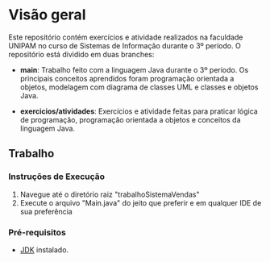 # Visão geral

Este repositório contém exercícios e atividade realizados na faculdade UNIPAM no curso de Sistemas de Informação durante o 3º período.
O repositório está dividido em duas branches:

- **main**: Trabalho feito com a linguagem Java durante o 3º período. Os principais conceitos aprendidos foram programação orientada a objetos, modelagem com diagrama de classes UML e classes e objetos Java.

- **exercicios/atividades**: Exercícios e atividade feitas para praticar lógica de programação, programação orientada a objetos e conceitos da linguagem Java.

## Trabalho

### Instruções de Execução

1. Navegue até o diretório raiz "trabalhoSistemaVendas"
2. Execute o arquivo "Main.java" do jeito que preferir e em qualquer IDE de sua preferência

### Pré-requisitos

- [JDK](https://www.oracle.com/br/java/technologies/downloads/) instalado.
